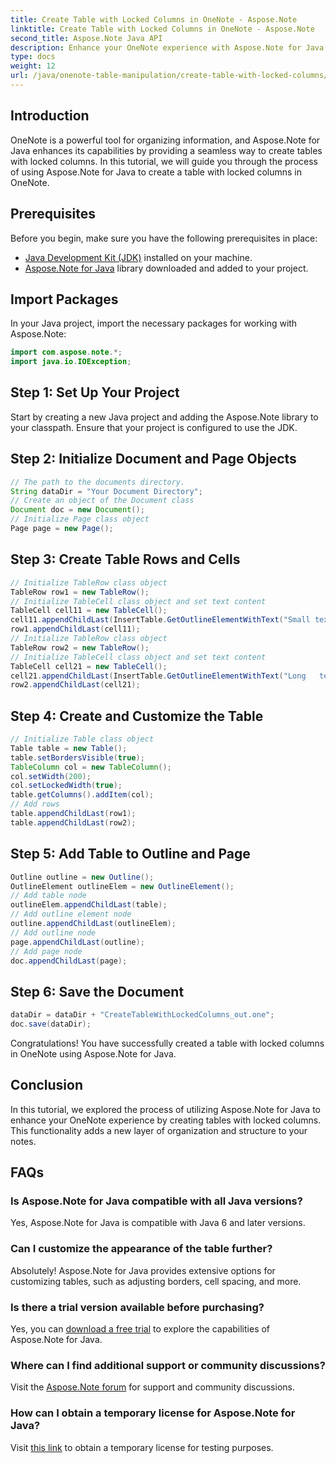 ```yaml
---
title: Create Table with Locked Columns in OneNote - Aspose.Note
linktitle: Create Table with Locked Columns in OneNote - Aspose.Note
second_title: Aspose.Note Java API
description: Enhance your OneNote experience with Aspose.Note for Java. Learn how to create tables with locked columns using a step-by-step guide. Download your free trial now!
type: docs
weight: 12
url: /java/onenote-table-manipulation/create-table-with-locked-columns/
---
```

## Introduction
OneNote is a powerful tool for organizing information, and Aspose.Note for Java enhances its capabilities by providing a seamless way to create tables with locked columns. In this tutorial, we will guide you through the process of using Aspose.Note for Java to create a table with locked columns in OneNote.
## Prerequisites
Before you begin, make sure you have the following prerequisites in place:
- [Java Development Kit (JDK)](https://www.oracle.com/java/technologies/javase-downloads.html) installed on your machine.
- [Aspose.Note for Java](https://downloads.aspose.com/note/java) library downloaded and added to your project.
## Import Packages
In your Java project, import the necessary packages for working with Aspose.Note:
```java
import com.aspose.note.*;
import java.io.IOException;
```
## Step 1: Set Up Your Project
Start by creating a new Java project and adding the Aspose.Note library to your classpath. Ensure that your project is configured to use the JDK.
## Step 2: Initialize Document and Page Objects
```java
// The path to the documents directory.
String dataDir = "Your Document Directory";
// Create an object of the Document class
Document doc = new Document();
// Initialize Page class object
Page page = new Page();
```
## Step 3: Create Table Rows and Cells
```java
// Initialize TableRow class object
TableRow row1 = new TableRow();
// Initialize TableCell class object and set text content
TableCell cell11 = new TableCell();
cell11.appendChildLast(InsertTable.GetOutlineElementWithText("Small text"));
row1.appendChildLast(cell11);
// Initialize TableRow class object
TableRow row2 = new TableRow();
// Initialize TableCell class object and set text content
TableCell cell21 = new TableCell();
cell21.appendChildLast(InsertTable.GetOutlineElementWithText("Long   text    with    several   words and    spaces."));
row2.appendChildLast(cell21);
```
## Step 4: Create and Customize the Table
```java
// Initialize Table class object
Table table = new Table();
table.setBordersVisible(true);
TableColumn col = new TableColumn();
col.setWidth(200);
col.setLockedWidth(true);
table.getColumns().addItem(col);
// Add rows
table.appendChildLast(row1);
table.appendChildLast(row2);
```
## Step 5: Add Table to Outline and Page
```java
Outline outline = new Outline();
OutlineElement outlineElem = new OutlineElement();
// Add table node
outlineElem.appendChildLast(table);
// Add outline element node
outline.appendChildLast(outlineElem);
// Add outline node
page.appendChildLast(outline);
// Add page node
doc.appendChildLast(page);
```
## Step 6: Save the Document
```java
dataDir = dataDir + "CreateTableWithLockedColumns_out.one";
doc.save(dataDir);
```
Congratulations! You have successfully created a table with locked columns in OneNote using Aspose.Note for Java.
## Conclusion
In this tutorial, we explored the process of utilizing Aspose.Note for Java to enhance your OneNote experience by creating tables with locked columns. This functionality adds a new layer of organization and structure to your notes.
## FAQs
### Is Aspose.Note for Java compatible with all Java versions?
Yes, Aspose.Note for Java is compatible with Java 6 and later versions.
### Can I customize the appearance of the table further?
Absolutely! Aspose.Note for Java provides extensive options for customizing tables, such as adjusting borders, cell spacing, and more.
### Is there a trial version available before purchasing?
Yes, you can [download a free trial](https://releases.aspose.com/) to explore the capabilities of Aspose.Note for Java.
### Where can I find additional support or community discussions?
Visit the [Aspose.Note forum](https://forum.aspose.com/c/note/28) for support and community discussions.
### How can I obtain a temporary license for Aspose.Note for Java?
Visit [this link](https://purchase.aspose.com/temporary-license/) to obtain a temporary license for testing purposes.

